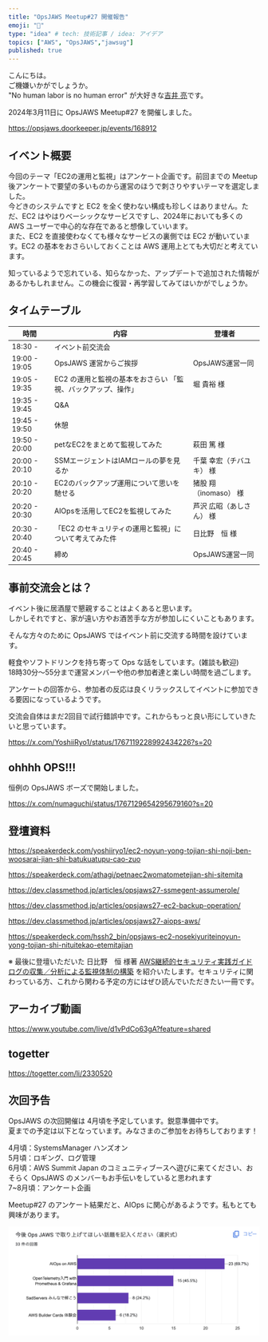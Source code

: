 ```yaml
---
title: "OpsJAWS Meetup#27 開催報告"
emoji: "🦈"
type: "idea" # tech: 技術記事 / idea: アイデア
topics: ["AWS", "OpsJAWS","jawsug"]
published: true
---
```

こんにちは。  
ご機嫌いかがでしょうか。  
"No human labor is no human error" が大好きな[吉井 亮](https://twitter.com/YoshiiRyo1)です。  

2024年3月11日に OpsJAWS Meetup#27 を開催しました。  

https://opsjaws.doorkeeper.jp/events/168912

## イベント概要

今回のテーマ「EC2の運用と監視」はアンケート企画です。前回までの Meetup 後アンケートで要望の多いものから運営のほうで刺さりやすいテーマを選定しました。  
今どきのシステムですと EC2 を全く使わない構成も珍しくはありません。ただ、EC2 はやはりベーシックなサービスですし、2024年においても多くの AWS ユーザーで中心的な存在であると想像していいます。  
また、EC2 を直接使わなくても様々なサービスの裏側では EC2 が動いています。EC2 の基本をおさらいしておくことは AWS 運用上とても大切だと考えています。  

知っているようで忘れている、知らなかった、アップデートで追加された情報があるかもしれません。この機会に復習・再学習してみてはいかがでしょうか。  

## タイムテーブル

| 時間          | 内容                                                          | 登壇者                   |
| ------------- | ------------------------------------------------------------- | ------------------------ |
| 18:30 -       | イベント前交流会                                              |                          |
| 19:00 - 19:05 | OpsJAWS 運営からご挨拶                                        | OpsJAWS運営一同          |
| 19:05 - 19:35 | EC2 の運用と監視の基本をおさらい 「監視、バックアップ、操作」 | 堀 貴裕 様               |
| 19:35 - 19:45 | Q&A                                                           |                          |
| 19:45 - 19:50 | 休憩                                                          |                          |
| 19:50 - 20:00 | petなEC2をまとめて監視してみた                                | 萩田 篤 様               |
| 20:00 - 20:10 | SSMエージェントはIAMロールの夢を見るか                        | 千葉 幸宏（チバユキ） 様 |
| 20:10 - 20:20 | EC2のバックアップ運用について思いを馳せる                     | 猪股 翔（inomaso） 様    |
| 20:20 - 20:30 | AIOpsを活用してEC2を監視してみた                              | 芦沢 広昭（あしさん） 様 |
| 20:30 - 20:40 | 「EC2 のセキュリティの運用と監視」について考えてみた件        | 日比野　恒 様            |
| 20:40 - 20:45 | 締め                                                          | OpsJAWS運営一同          |

## 事前交流会とは？

イベント後に居酒屋で懇親することはよくあると思います。  
しかしそれですと、家が遠い方やお酒苦手な方が参加しにくいこともあります。  

そんな方々のために OpsJAWS ではイベント前に交流する時間を設けています。  

軽食やソフトドリンクを持ち寄って Ops な話をしています。(雑談も歓迎)   
18時30分〜55分まで運営メンバーや他の参加者達と楽しい時間を過ごします。  

アンケートの回答から、参加者の反応は良くリラックスしてイベントに参加できる要因になっているようです。  

交流会自体はまだ2回目で試行錯誤中です。これからもっと良い形にしていきたいと思っています。  

https://x.com/YoshiiRyo1/status/1767119228992434226?s=20


## ohhhh OPS!!!

恒例の OpsJAWS ボーズで開始しました。  

https://x.com/numaguchi/status/1767129654295679160?s=20



## 登壇資料

https://speakerdeck.com/yoshiiryo1/ec2-noyun-yong-tojian-shi-noji-ben-woosarai-jian-shi-batukuatupu-cao-zuo

https://speakerdeck.com/athagi/petnaec2womatometejian-shi-sitemita

https://dev.classmethod.jp/articles/opsjaws27-ssmegent-assumerole/

https://dev.classmethod.jp/articles/opsjaws27-ec2-backup-operation/

https://dev.classmethod.jp/articles/opsjaws27-aiops-aws/

https://speakerdeck.com/hssh2_bin/opsjaws-ec2-nosekiyuriteinoyun-yong-tojian-shi-nituitekao-etemitajian

※ 最後に登壇いただいた 日比野　恒 様著 [AWS継続的セキュリティ実践ガイド ログの収集／分析による監視体制の構築](https://amzn.asia/d/b1mgfG6) を紹介いたします。セキュリティに関わっている方、これから関わる予定の方にはぜひ読んでいただきたい一冊です。  


## アーカイブ動画

https://www.youtube.com/live/d1vPdCo63gA?feature=shared


## togetter

https://togetter.com/li/2330520


## 次回予告

OpsJAWS の次回開催は 4月頃を予定しています。鋭意準備中です。  
夏までの予定は以下となっています。みなさまのご参加をお待ちしております！  

4月頃：SystemsManager ハンズオン    
5月頃：ロギング、ログ管理    
6月頃：AWS Summit Japan のコミュニティブースへ遊びに来てください、おそらく OpsJAWS のメンバーもお手伝いをしていると思われます  
7~8月頃：アンケート企画  

Meetup#27 のアンケート結果だと、AIOps に関心があるようです。私もとても興味があります。  

![img](/images/opsjaws27_survey.png)